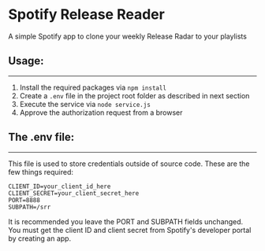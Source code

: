 # Spotify Release Reader

A simple Spotify app to clone your weekly Release Radar to your playlists

## Usage:
---
1) Install the required packages via `npm install`
2) Create a `.env` file in the project root folder as described in next section
2) Execute the service via `node service.js`
3) Approve the authorization request from a browser

## The .env file:
---
This file is used to store credentials outside of source code.
These are the few things required:

```
CLIENT_ID=your_client_id_here
CLIENT_SECRET=your_client_secret_here
PORT=8888
SUBPATH=/srr
```
It is recommended you leave the PORT and SUBPATH fields unchanged. You must get the client ID and client secret from Spotify's developer portal by creating an app.